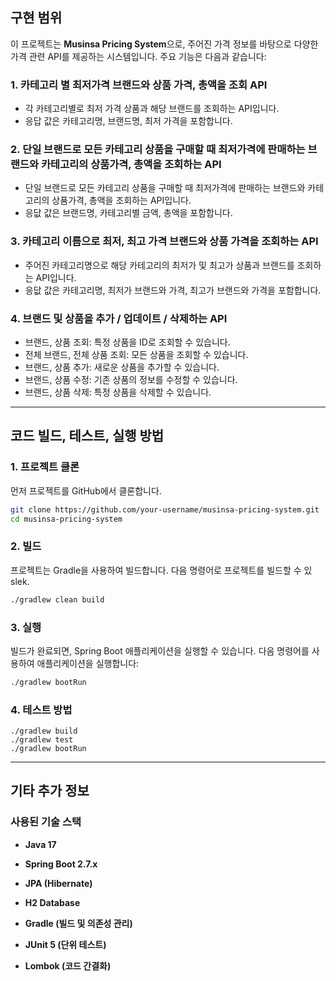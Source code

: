 ## 구현 범위

이 프로젝트는 **Musinsa Pricing System**으로, 주어진 가격 정보를 바탕으로 다양한 가격 관련 API를 제공하는 시스템입니다. 주요 기능은 다음과 같습니다:

### 1. 카테고리 별 최저가격 브랜드와 상품 가격, 총액을 조회 API
- 각 카테고리별로 최저 가격 상품과 해당 브랜드를 조회하는 API입니다.
- 응답 값은 카테고리명, 브랜드명, 최저 가격을 포함합니다.

### 2. 단일 브랜드로 모든 카테고리 상품을 구매할 때 최저가격에 판매하는 브랜드와 카테고리의 상품가격, 총액을 조회하는 API
- 단일 브랜드로 모든 카테고리 상품을 구매할 때 최저가격에 판매하는 브랜드와 카테고리의 상품가격, 총액을 조회하는 API입니다. 
- 응닶 값은 브랜드명, 카테고리별 금액, 총액을 포함합니다. 

### 3. 카테고리 이름으로 최저, 최고 가격 브랜드와 상품 가격을 조회하는 API
- 주어진 카테고리명으로 해당 카테고리의 최저가 및 최고가 상품과 브랜드를 조회하는 API입니다.
- 응닶 값은 카테고리명, 최저가 브랜드와 가격, 최고가 브랜드와 가격을 포함합니다. 

### 4. 브랜드 및 상품을 추가 / 업데이트 / 삭제하는 API
- 브랜드, 상품 조회: 특정 상품을 ID로 조회할 수 있습니다.
- 전체 브랜드, 전체 상품 조회: 모든 상품을 조회할 수 있습니다.
- 브랜드, 상품 추가: 새로운 상품을 추가할 수 있습니다.
- 브랜드, 상품 수정: 기존 상품의 정보를 수정할 수 있습니다.
- 브랜드, 상품 삭제: 특정 상품을 삭제할 수 있습니다.
-------
## 코드 빌드, 테스트, 실행 방법

### 1. 프로젝트 클론
먼저 프로젝트를 GitHub에서 클론합니다.

```bash
git clone https://github.com/your-username/musinsa-pricing-system.git
cd musinsa-pricing-system
```
### 2. 빌드
프로젝트는 Gradle을 사용하여 빌드합니다. 다음 명령어로 프로젝트를 빌드할 수 있slek.
```bash
./gradlew clean build
```

### 3. 실행
   빌드가 완료되면, Spring Boot 애플리케이션을 실행할 수 있습니다. 다음 명령어를 사용하여 애플리케이션을 실행합니다:

``` bash
./gradlew bootRun
```

### 4. 테스트 방법 
```SH
./gradlew build
./gradlew test
./gradlew bootRun
```
------

## 기타 추가 정보

### 사용된 기술 스택

- **Java 17**  

- **Spring Boot 2.7.x**  

- **JPA (Hibernate)**  

- **H2 Database**  

- **Gradle (빌드 및 의존성 관리)**  

- **JUnit 5 (단위 테스트)**  

- **Lombok (코드 간결화)**  



